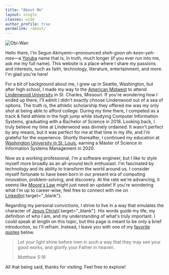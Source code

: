 ```yaml
---
title: "About Me"
layout: single
classes: wide
author_profile: true
permalink: /about/
---
```


<script src="/assets/js/dynamic-link-targeting.js"></script>

![Obi-Wan](/assets/images/obiwan.gif)

Hello there, I'm Segun Akinyemi—pronounced _sheh-goon ah-keen-yeh-mee_—a [Yoruba](https://en.wikipedia.org/wiki/Yoruba_people) name that is, in truth, much longer (if you ever run into me, ask me my full name). This website is a place where I share my passions and interests, such as faith, technology, literature, entertainment, and more. I'm glad you're here!

For a bit of background about me, I grew up in Seattle, Washington, but after high school, I made my way to the [American Midwest](https://en.wikipedia.org/wiki/Midwestern_United_States) to attend [Lindenwood University](https://en.wikipedia.org/wiki/Lindenwood_University) in St. Charles, Missouri. If you're wondering how I ended up there, I'll admit I didn't exactly choose Lindenwood out of a sea of options. The truth is, the athletic scholarship they offered me was my only shot at being able to afford college. During my time there, I competed as a track & field athlete in the high jump while studying Computer Information Systems, graduating with a Bachelor of Science in 2018. Looking back, I truly believe my time at Lindenwood was divinely ordained. It wasn't perfect by any means, but it was perfect for me at that time in my life, and I'm grateful for the experience. Shortly thereafter, I continued my education at [Washington University in St. Louis](https://en.wikipedia.org/wiki/Washington_University_in_St._Louis), earning a Master of Science in Information Systems Management in 2020.

Now as a working professional, I'm a software engineer, but I like to style myself more broadly as an all-around tech enthusiast. I'm fascinated by technology and its ability to transform the world around us. I consider myself fortunate to have been born in our present era of computing innovation, problem-solving, and discovery. At the rate we're advancing, it seems like [Moore's Law](https://en.wikipedia.org/wiki/Moore%27s_law) might just need an update! If you're wondering what I'm up to career-wise, feel free to connect with me on [LinkedIn](https://www.linkedin.com/in/segunakinyemi){:target="_blank"}.

Regarding my personal convictions, I strive to live in a way that emulates the character of [Jesus Christ](/blog/commands-of-christ/){:target="_blank"}. His words guide my life, my definition of who I am, and my understanding of what's truly important. I could speak at length on this topic, but this page is meant to be only a brief introduction, so I'll refrain. Instead, I leave you with one of my [favorite quotes](/blog/favorite-quotes) below.

> Let your light shine before men in such a way that they may see your good works, and glorify your Father in heaven.
>
> <cite>Matthew 5:16</cite>

All that being said, thanks for visiting. Feel free to explore!
